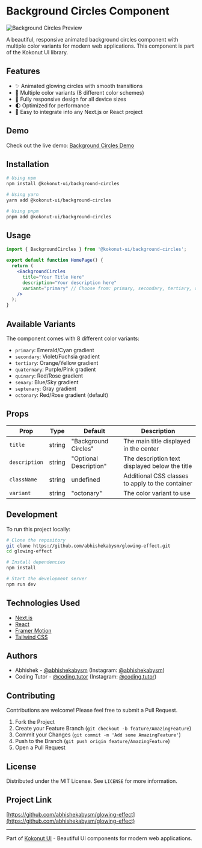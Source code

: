 # Background Circles Component

![Background Circles Preview](/public/image.png)

A beautiful, responsive animated background circles component with multiple color variants for modern web applications. This component is part of the Kokonut UI library.

## Features

- ✨ Animated glowing circles with smooth transitions
- 🎨 Multiple color variants (8 different color schemes)
- 📱 Fully responsive design for all device sizes
- 🌓 Optimized for performance
- 🧩 Easy to integrate into any Next.js or React project

## Demo

Check out the live demo: [Background Circles Demo](https://background-circles-demo.vercel.app)

## Installation

```bash
# Using npm
npm install @kokonut-ui/background-circles

# Using yarn
yarn add @kokonut-ui/background-circles

# Using pnpm
pnpm add @kokonut-ui/background-circles
```

## Usage

```jsx
import { BackgroundCircles } from '@kokonut-ui/background-circles';

export default function HomePage() {
  return (
    <BackgroundCircles 
      title="Your Title Here" 
      description="Your description here"
      variant="primary" // Choose from: primary, secondary, tertiary, quaternary, quinary, senary, septenary, octonary
    />
  );
}
```

## Available Variants

The component comes with 8 different color variants:

- `primary`: Emerald/Cyan gradient
- `secondary`: Violet/Fuchsia gradient
- `tertiary`: Orange/Yellow gradient
- `quaternary`: Purple/Pink gradient
- `quinary`: Red/Rose gradient
- `senary`: Blue/Sky gradient
- `septenary`: Gray gradient
- `octonary`: Red/Rose gradient (default)

## Props

| Prop | Type | Default | Description |
|------|------|---------|-------------|
| `title` | string | "Background Circles" | The main title displayed in the center |
| `description` | string | "Optional Description" | The description text displayed below the title |
| `className` | string | undefined | Additional CSS classes to apply to the container |
| `variant` | string | "octonary" | The color variant to use |

## Development

To run this project locally:

```bash
# Clone the repository
git clone https://github.com/abhishekabysm/glowing-effect.git
cd glowing-effect

# Install dependencies
npm install

# Start the development server
npm run dev
```

## Technologies Used

- [Next.js](https://nextjs.org/)
- [React](https://reactjs.org/)
- [Framer Motion](https://www.framer.com/motion/)
- [Tailwind CSS](https://tailwindcss.com/)

## Authors

- Abhishek - [@abhishekabysm](https://github.com/abhishekabysm) (Instagram: [@abhishekabysm](https://instagram.com/abhishekabysm))
- Coding Tutor - [@coding.tutor](https://github.com/aditya-obj) (Instagram: [@coding.tutor](https://instagram.com/coding.tutor))

## Contributing

Contributions are welcome! Please feel free to submit a Pull Request.

1. Fork the Project
2. Create your Feature Branch (`git checkout -b feature/AmazingFeature`)
3. Commit your Changes (`git commit -m 'Add some AmazingFeature'`)
4. Push to the Branch (`git push origin feature/AmazingFeature`)
5. Open a Pull Request

## License

Distributed under the MIT License. See `LICENSE` for more information.

## Project Link

[https://github.com/abhishekabysm/glowing-effect](https://github.com/abhishekabysm/glowing-effect)

---

Part of [Kokonut UI](https://kokonut-ui.com) - Beautiful UI components for modern web applications.
